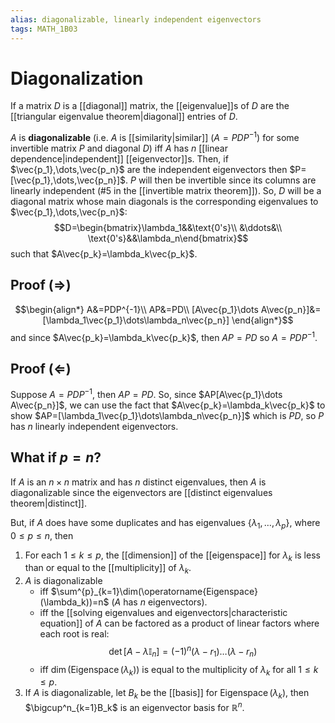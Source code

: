```yaml
---
alias: diagonalizable, linearly independent eigenvectors
tags: MATH_1B03
---
```

# Diagonalization
If a matrix $D$ is a [[diagonal]] matrix, the [[eigenvalue]]s of $D$ are the [[triangular eigenvalue theorem|diagonal]] entries of $D$. 

$A$ is **diagonalizable** (i.e. $A$ is [[similarity|similar]] ($A=PDP^{-1}$) for some invertible matrix $P$ and diagonal $D$) iff $A$ has $n$ [[linear dependence|independent]] [[eigenvector]]s. Then, if $\vec{p_1},\dots,\vec{p_n}$ are the independent eigenvectors then $P=[\vec{p_1},\dots,\vec{p_n}]$. $P$ will then be invertible since its columns are linearly independent (#5 in the [[invertible matrix theorem]]). So, $D$ will be a diagonal matrix whose main diagonals is the corresponding eigenvalues to $\vec{p_1},\dots,\vec{p_n}$:
$$D=\begin{bmatrix}\lambda_1&&\text{0's}\\
&\ddots&\\
\text{0's}&&\lambda_n\end{bmatrix}$$
such that $A\vec{p_k}=\lambda_k\vec{p_k}$. 

## Proof ($\Rightarrow$)
$$\begin{align*}
A&=PDP^{-1}\\
AP&=PD\\
[A\vec{p_1}\dots A\vec{p_n}]&=[\lambda_1\vec{p_1}\dots\lambda_n\vec{p_n}]
\end{align*}$$
and since $A\vec{p_k}=\lambda_k\vec{p_k}$, then $AP=PD$ so $A=PDP^{-1}$. 

## Proof ($\Leftarrow$)
Suppose $A=PDP^{-1}$, then $AP=PD$. So, since $AP[A\vec{p_1}\dots A\vec{p_n}]$, we can use the fact that $A\vec{p_k}=\lambda_k\vec{p_k}$ to show $AP=[\lambda_1\vec{p_1}\dots\lambda_n\vec{p_n}]$ which is $PD$, so $P$ has $n$ linearly independent eigenvectors. 

## What if $p=n$?
If $A$ is an $n \times n$ matrix and has $n$ distinct eigenvalues, then $A$ is diagonalizable since the eigenvectors are [[distinct eigenvalues theorem|distinct]].

But, if $A$ does have some duplicates and has eigenvalues $\{\lambda_1,\dots,\lambda_p\}$, where $0 \leq p \leq n$, then
1. For each $1\leq k\leq p$, the [[dimension]] of the [[eigenspace]] for $\lambda_k$ is less than or equal to the [[multiplicity]] of $\lambda_k$. 
2. $A$ is diagonalizable
	- iff $\sum^{p}_{k=1}\dim(\operatorname{Eigenspace}(\lambda_k))=n$ ($A$ has $n$ eigenvectors).
	- iff the [[solving eigenvalues and eigenvectors|characteristic equation]] of $A$ can be factored as a product of linear factors where each root is real:
	$$\det[A-\lambda\mathbb{I}_n]=(-1)^n(\lambda-r_1)\dots(\lambda-r_n)$$
	- iff $\dim(\operatorname{Eigenspace}(\lambda_k))$ is equal to the multiplicity of $\lambda_k$ for all $1\leq k\leq p$. 
3. If $A$ is diagonalizable, let $B_k$ be the [[basis]] for $\operatorname{Eigenspace}(\lambda_k)$, then $\bigcup^n_{k=1}B_k$ is an eigenvector basis for $\mathbb{R}^n$. 